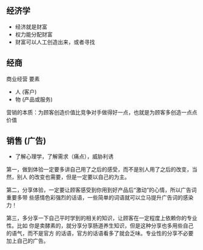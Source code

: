 
## 经济学

- 经济就是财富
- 权力能分配财富
- 财富可以人工创造出来，或者寻找


## 经商

商业经营 要素 

- 人  (客户)
- 物  (产品或服务)

营销的本质：为顾客创造价值比竞争对手做得好一点，也就是为顾客多创造一点点价值

## 销售 (广告)

- 了解心理学，了解需求（痛点），威胁利诱

第一，做到体验一定要多讲自己用了之后的感受，而不是别人用了之后的改变，当然，别人
的改变也需要，但是一定要以自己的为主。

第二，分享体验，一定要让顾客感受到你用到好产品后“激动”的心情，所以广告词重要多带
些感情色彩强烈的话语，一些简单的词语就可以立马提升广告词的感染力！

第三，多分享一下自己平时学到的相关的知识，让顾客在一定程度上依赖你的专业性。比如
你是卖酵素的，就分享分享肠道养生知识，但是这种分享也多用些自己的语气，而不是官方
的话语，官方的话语看多了就会乏味。专业性的分享不必要加上自己的广告。


